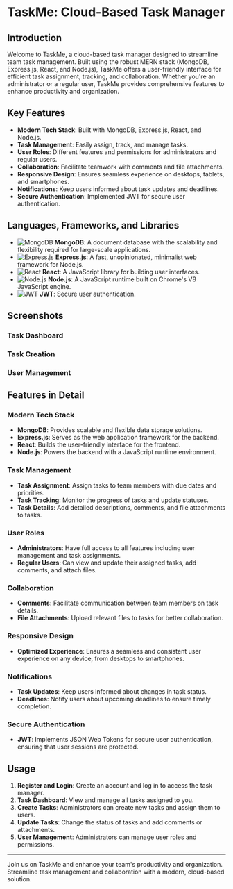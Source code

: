 # TaskMe: Cloud-Based Task Manager
## Introduction
Welcome to TaskMe, a cloud-based task manager designed to streamline team task management. Built using the robust MERN stack (MongoDB, Express.js, React, and Node.js), TaskMe offers a user-friendly interface for efficient task assignment, tracking, and collaboration. Whether you're an administrator or a regular user, TaskMe provides comprehensive features to enhance productivity and organization.

## Key Features
* **Modern Tech Stack**: Built with MongoDB, Express.js, React, and Node.js.
* **Task Management**: Easily assign, track, and manage tasks.
* **User Roles**: Different features and permissions for administrators and regular users.
* **Collaboration**: Facilitate teamwork with comments and file attachments.
* **Responsive Design**: Ensures seamless experience on desktops, tablets, and smartphones.
* **Notifications**: Keep users informed about task updates and deadlines.
* **Secure Authentication**: Implemented JWT for secure user authentication.

## Languages, Frameworks, and Libraries
* ![MongoDB](https://img.shields.io/badge/MongoDB-47A248?style=for-the-badge&logo=mongodb&logoColor=white) **MongoDB**: A document database with the scalability and flexibility required for large-scale applications.
* ![Express.js](https://img.shields.io/badge/Express.js-000000?style=for-the-badge&logo=express&logoColor=white) **Express.js**: A fast, unopinionated, minimalist web framework for Node.js.
* ![React](https://img.shields.io/badge/React-61DAFB?style=for-the-badge&logo=react&logoColor=black) **React**: A JavaScript library for building user interfaces.
* ![Node.js](https://img.shields.io/badge/Node.js-339933?style=for-the-badge&logo=nodedotjs&logoColor=white) **Node.js**: A JavaScript runtime built on Chrome's V8 JavaScript engine.
* ![JWT](https://img.shields.io/badge/JWT-000000?style=for-the-badge&logo=JSON%20web%20tokens&logoColor=white) **JWT**: Secure user authentication.

## Screenshots
### Task Dashboard


### Task Creation


### User Management


## Features in Detail
### Modern Tech Stack
* **MongoDB**: Provides scalable and flexible data storage solutions.
* **Express.js**: Serves as the web application framework for the backend.
* **React**: Builds the user-friendly interface for the frontend.
* **Node.js**: Powers the backend with a JavaScript runtime environment.

### Task Management
* **Task Assignment**: Assign tasks to team members with due dates and priorities.
* **Task Tracking**: Monitor the progress of tasks and update statuses.
* **Task Details**: Add detailed descriptions, comments, and file attachments to tasks.

### User Roles
* **Administrators**: Have full access to all features including user management and task assignments.
* **Regular Users**: Can view and update their assigned tasks, add comments, and attach files.

### Collaboration
* **Comments**: Facilitate communication between team members on task details.
* **File Attachments**: Upload relevant files to tasks for better collaboration.

### Responsive Design
* **Optimized Experience**: Ensures a seamless and consistent user experience on any device, from desktops to smartphones.

### Notifications
* **Task Updates**: Keep users informed about changes in task status.
* **Deadlines**: Notify users about upcoming deadlines to ensure timely completion.

### Secure Authentication
* **JWT**: Implements JSON Web Tokens for secure user authentication, ensuring that user sessions are protected.

## Usage
1. **Register and Login**: Create an account and log in to access the task manager.
2. **Task Dashboard**: View and manage all tasks assigned to you.
3. **Create Tasks**: Administrators can create new tasks and assign them to users.
4. **Update Tasks**: Change the status of tasks and add comments or attachments.
5. **User Management**: Administrators can manage user roles and permissions.

---

Join us on TaskMe and enhance your team's productivity and organization. Streamline task management and collaboration with a modern, cloud-based solution.
